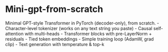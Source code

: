 # Mini-gpt-from-scratch
Minimal GPT-style Transformer in PyTorch (decoder-only), from scratch. - Character-level tokenizer (works on any text string you paste) - Causal self-attention with multi-heads - Transformer blocks with pre-LayerNorm + residuals - Tied token embeddings - Simple training loop (AdamW, grad clip) - Text generation with temperature &amp; top-k
